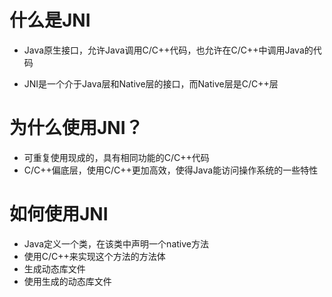 # 什么是JNI

* Java原生接口，允许Java调用C/C++代码，也允许在C/C++中调用Java的代码

* JNI是一个介于Java层和Native层的接口，而Native层是C/C++层

# 为什么使用JNI？

* 可重复使用现成的，具有相同功能的C/C++代码
* C/C++偏底层，使用C/C++更加高效，使得Java能访问操作系统的一些特性

# 如何使用JNI

* Java定义一个类，在该类中声明一个native方法
* 使用C/C++来实现这个方法的方法体
* 生成动态库文件
* 使用生成的动态库文件